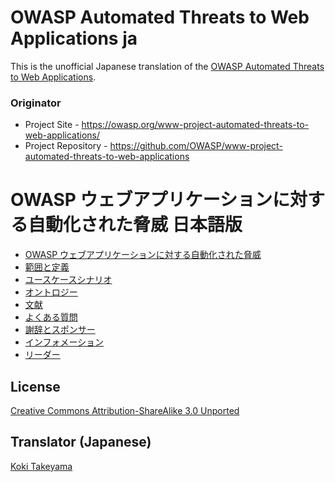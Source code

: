 # OWASP Automated Threats to Web Applications ja

This is the unofficial Japanese translation of the [OWASP Automated Threats to Web Applications](https://owasp.org/www-project-automated-threats-to-web-applications/).

### Originator

- Project Site - <https://owasp.org/www-project-automated-threats-to-web-applications/>
- Project Repository - <https://github.com/OWASP/www-project-automated-threats-to-web-applications>

# OWASP ウェブアプリケーションに対する自動化された脅威 日本語版

* [OWASP ウェブアプリケーションに対する自動化された脅威](Document/index.md)
* [範囲と定義](Document/tab_scope.md)
* [ユースケースシナリオ](Document/tab_usecases.md)
* [オントロジー](Document/tab_ontology.md)
* [文献](Document/tab_bibliography.md)
* [よくある質問](Document/tab_faqs.md)
* [謝辞とスポンサー](Document/tab_acknowledgements.md)
* [インフォメーション](Document/info.md)
* [リーダー](Document/leaders.md)

## License

[Creative Commons Attribution-ShareAlike 3.0 Unported](https://creativecommons.org/licenses/by-sa/3.0/)

## Translator (Japanese)

[Koki Takeyama](https://github.com/coky-t)
